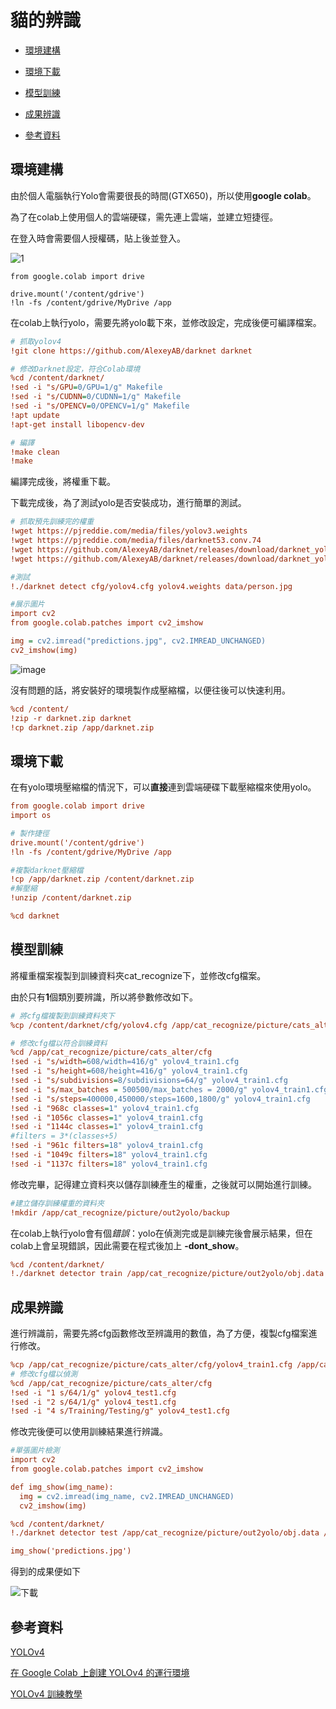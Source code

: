 # 貓的辨識
- [環境建構](#環境建構)

- [環境下載](#環境下載)

- [模型訓練](#模型訓練)

- [成果辨識](#成果辨識)

- [參考資料](#參考資料)

## 環境建構
由於個人電腦執行Yolo會需要很長的時間(GTX650)，所以使用**google colab**。

為了在colab上使用個人的雲端硬碟，需先連上雲端，並建立短捷徑。

在登入時會需要個人授權碼，貼上後並登入。

![1](https://user-images.githubusercontent.com/64704410/131439125-305f2b0c-1150-467b-9560-95be40da0a92.png)
```
from google.colab import drive

drive.mount('/content/gdrive')
!ln -fs /content/gdrive/MyDrive /app
```

在colab上執行yolo，需要先將yolo載下來，並修改設定，完成後便可編譯檔案。

```ini
# 抓取yolov4
!git clone https://github.com/AlexeyAB/darknet darknet

# 修改Darknet設定，符合Colab環境
%cd /content/darknet/
!sed -i "s/GPU=0/GPU=1/g" Makefile
!sed -i "s/CUDNN=0/CUDNN=1/g" Makefile
!sed -i "s/OPENCV=0/OPENCV=1/g" Makefile
!apt update
!apt-get install libopencv-dev

# 編譯
!make clean
!make
```
編譯完成後，將權重下載。

下載完成後，為了測試yolo是否安裝成功，進行簡單的測試。
```ini
# 抓取預先訓練完的權重
!wget https://pjreddie.com/media/files/yolov3.weights
!wget https://pjreddie.com/media/files/darknet53.conv.74
!wget https://github.com/AlexeyAB/darknet/releases/download/darknet_yolo_v3_optimal/yolov4.weights
!wget https://github.com/AlexeyAB/darknet/releases/download/darknet_yolo_v3_optimal/yolov4.conv.137

#測試
!./darknet detect cfg/yolov4.cfg yolov4.weights data/person.jpg

#展示圖片
import cv2
from google.colab.patches import cv2_imshow

img = cv2.imread("predictions.jpg", cv2.IMREAD_UNCHANGED)
cv2_imshow(img)
```
![image](https://user-images.githubusercontent.com/64704410/131439805-76bcf2ec-132c-4ad1-b7ed-c32c3a5215c0.png)

沒有問題的話，將安裝好的環境製作成壓縮檔，以便往後可以快速利用。
```ini
%cd /content/
!zip -r darknet.zip darknet
!cp darknet.zip /app/darknet.zip
```

## 環境下載
在有yolo環境壓縮檔的情況下，可以**直接**連到雲端硬碟下載壓縮檔來使用yolo。
```ini
from google.colab import drive
import os

# 製作捷徑
drive.mount('/content/gdrive')
!ln -fs /content/gdrive/MyDrive /app

#複製darknet壓縮檔
!cp /app/darknet.zip /content/darknet.zip
#解壓縮
!unzip /content/darknet.zip

%cd darknet
```

## 模型訓練
將權重檔案複製到訓練資料夾cat_recognize下，並修改cfg檔案。

由於只有**1**個類別要辨識，所以將參數修改如下。
```ini
# 將cfg檔複製到訓練資料夾下
%cp /content/darknet/cfg/yolov4.cfg /app/cat_recognize/picture/cats_alter/cfg/yolov4_train1.cfg

# 修改cfg檔以符合訓練資料
%cd /app/cat_recognize/picture/cats_alter/cfg
!sed -i "s/width=608/width=416/g" yolov4_train1.cfg
!sed -i "s/height=608/height=416/g" yolov4_train1.cfg
!sed -i "s/subdivisions=8/subdivisions=64/g" yolov4_train1.cfg
!sed -i "s/max_batches = 500500/max_batches = 2000/g" yolov4_train1.cfg #batches = classes*2000
!sed -i "s/steps=400000,450000/steps=1600,1800/g" yolov4_train1.cfg
!sed -i "968c classes=1" yolov4_train1.cfg 
!sed -i "1056c classes=1" yolov4_train1.cfg 
!sed -i "1144c classes=1" yolov4_train1.cfg
#filters = 3*(classes+5)
!sed -i "961c filters=18" yolov4_train1.cfg
!sed -i "1049c filters=18" yolov4_train1.cfg
!sed -i "1137c filters=18" yolov4_train1.cfg
```
修改完畢，記得建立資料夾以儲存訓練產生的權重，之後就可以開始進行訓練。
```ini
#建立儲存訓練權重的資料夾
!mkdir /app/cat_recognize/picture/out2yolo/backup
```
在colab上執行yolo會有個*錯誤*：yolo在偵測完或是訓練完後會展示結果，但在colab上會呈現錯誤，因此需要在程式後加上 **-dont_show**。
```ini
%cd /content/darknet/
!./darknet detector train /app/cat_recognize/picture/out2yolo/obj.data /app/cat_recognize/picture/cats_alter/cfg/yolov4_train1.cfg yolov4.conv.137 -dont_show
```
## 成果辨識
進行辨識前，需要先將cfg函數修改至辨識用的數值，為了方便，複製cfg檔案進行修改。
```ini
%cp /app/cat_recognize/picture/cats_alter/cfg/yolov4_train1.cfg /app/cat_recognize/picture/cats_alter/cfg/yolov4_test1.cfg
# 修改cfg檔以偵測
%cd /app/cat_recognize/picture/cats_alter/cfg
!sed -i "1 s/64/1/g" yolov4_test1.cfg
!sed -i "2 s/64/1/g" yolov4_test1.cfg
!sed -i "4 s/Training/Testing/g" yolov4_test1.cfg
```
修改完後便可以使用訓練結果進行辨識。
```ini
#單張圖片檢測
import cv2
from google.colab.patches import cv2_imshow

def img_show(img_name):
  img = cv2.imread(img_name, cv2.IMREAD_UNCHANGED)
  cv2_imshow(img)

%cd /content/darknet/
!./darknet detector test /app/cat_recognize/picture/out2yolo/obj.data /app/cat_recognize/picture/cats_alter/cfg/yolov4_test1.cfg /content/gdrive/MyDrive/cat_recognize/picture/out2yolo/backup/yolov4_train1_last.weights /app/cat_recognize/picture/cats/pexels-meruyert-gonullu-7317607.jpg > /content/gdrive/MyDrive/cat_recognize/picture/result/result.txt -dont_show

img_show('predictions.jpg')
```
得到的成果便如下

![下載](https://user-images.githubusercontent.com/64704410/131528212-b17881e0-0700-4934-8441-8b0bf71484ae.jpg)

## 參考資料
[YOLOv4](https://github.com/AlexeyAB/darknet)

[在 Google Colab 上創建 YOLOv4 的運行環境](https://jason-chen-1992.weebly.com/home/-google-colab-yolov4)

[YOLOv4 訓練教學](https://medium.com/ching-i/yolo-c49f70241aa7)
